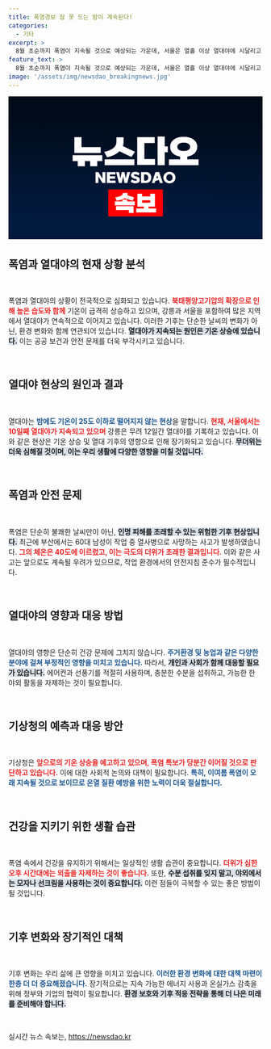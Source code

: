 ```yaml
---
title: 폭염경보 잠 못 드는 밤이 계속된다!
categories:
  - 기타
excerpt: >
  8월 초순까지 폭염이 지속될 것으로 예상되는 가운데, 서울은 열흘 이상 열대야에 시달리고 있습니다. 폭염 경보가 발효된 전국에서 한 작업자가 열사병으로 사망하는 등 극심한 무더위가 우려됩니다.
feature_text: >
  8월 초순까지 폭염이 지속될 것으로 예상되는 가운데, 서울은 열흘 이상 열대야에 시달리고 있습니다. 폭염 경보가 발효된 전국에서 한 작업자가 열사병으로 사망하는 등 극심한 무더위가 우려됩니다.
image: '/assets/img/newsdao_breakingnews.jpg'
---
```


<p><img src="/assets/img/newsdao_breakingnews.jpg" alt="pcversion 속보" /></p>

<h2 data-ke-size="size26">폭염과 열대야의 현재 상황 분석</h2>

<p data-ke-size="size16">&nbsp;</p>

<p>폭염과 열대야의 상황이 전국적으로 심화되고 있습니다. <b><span style="color: #ee2323;">북태평양고기압의 확장으로 인해 높은 습도와 함께</span></b> 기온이 급격히 상승하고 있으며, 강릉과 서울을 포함하여 많은 지역에서 열대야가 연속적으로 이어지고 있습니다. 이러한 기후는 단순한 날씨의 변화가 아닌, 환경 변화와 함께 연관되어 있습니다. <b><span style="background-color: #21538527;">열대야가 지속되는 원인은 기온 상승에 있습니다.</span></b> 이는 공공 보건과 안전 문제를 더욱 부각시키고 있습니다.</p>

<p data-ke-size="size16">&nbsp;</p>

<h2 data-ke-size="size26">열대야 현상의 원인과 결과</h2>

<p data-ke-size="size16">&nbsp;</p>

<p>열대야는 <b><span style="color: #1a5490;">밤에도 기온이 25도 이하로 떨어지지 않는 현상</span></b>을 말합니다. <b><span style="color: #ee2323;">현재, 서울에서는 10일째 열대야가 지속되고 있으며</span></b> 강릉은 무려 12일간 열대야를 기록하고 있습니다. 이와 같은 현상은 기온 상승 및 열대 기후의 영향으로 인해 장기화되고 있습니다. <b><span style="background-color: #21538527;">무더위는 더욱 심해질 것이며, 이는 우리 생활에 다양한 영향을 미칠 것입니다.</span></b></p>

<p data-ke-size="size16">&nbsp;</p>

<h2 data-ke-size="size26">폭염과 안전 문제</h2>

<p data-ke-size="size16">&nbsp;</p>

<p>폭염은 단순히 불쾌한 날씨만이 아닌, <b><span style="background-color: #21538527;">인명 피해를 초래할 수 있는 위험한 기후 현상입니다.</span></b> 최근에 부산에서는 60대 남성이 작업 중 열사병으로 사망하는 사고가 발생하였습니다. <b><span style="color: #ee2323;">그의 체온은 40도에 이르렀고, 이는 극도의 더위가 초래한 결과입니다.</span></b> 이와 같은 사고는 앞으로도 계속될 우려가 있으므로, 작업 환경에서의 안전지침 준수가 필수적입니다.</p>

<p data-ke-size="size16">&nbsp;</p>

<h2 data-ke-size="size26">열대야의 영향과 대응 방법</h2>

<p data-ke-size="size16">&nbsp;</p>

<p>열대야의 영향은 단순히 건강 문제에 그치지 않습니다. <b><span style="color: #1a5490;">주거환경 및 농업과 같은 다양한 분야에 걸쳐 부정적인 영향을 미치고 있습니다.</span></b> 따라서, <b><span style="background-color: #21538527;">개인과 사회가 함께 대응할 필요가 있습니다.</span></b> 에어컨과 선풍기를 적절히 사용하며, 충분한 수분을 섭취하고, 가능한 한 야외 활동을 자제하는 것이 필요합니다.</p>

<p data-ke-size="size16">&nbsp;</p>

<h2 data-ke-size="size26">기상청의 예측과 대응 방안</h2>

<p data-ke-size="size16">&nbsp;</p>

<p>기상청은 <b><span style="color: #ee2323;">앞으로의 기온 상승을 예고하고 있으며, 폭염 특보가 당분간 이어질 것으로 판단하고 있습니다.</span></b> 이에 대한 사회적 논의와 대책이 필요합니다. <b><span style="color: #1a5490;">특히, 이여름 폭염이 오래 지속될 것으로 보이므로 온열 질환 예방을 위한 노력이 더욱 절실합니다.</span></b></p>

<p data-ke-size="size16">&nbsp;</p>

<h2 data-ke-size="size26">건강을 지키기 위한 생활 습관</h2>

<p data-ke-size="size16">&nbsp;</p>

<p>폭염 속에서 건강을 유지하기 위해서는 일상적인 생활 습관이 중요합니다. <b><span style="color: #ee2323;">더위가 심한 오후 시간대에는 외출을 자제하는 것이 좋습니다.</span></b> 또한, <b><span style="background-color: #21538527;">수분 섭취를 잊지 말고, 야외에서는 모자나 선크림을 사용하는 것이 중요합니다.</span></b> 이런 점들이 극복할 수 있는 좋은 방법이 될 것입니다.</p>

<p data-ke-size="size16">&nbsp;</p>

<h2 data-ke-size="size26">기후 변화와 장기적인 대책</h2>

<p data-ke-size="size16">&nbsp;</p>

<p>기후 변화는 우리 삶에 큰 영향을 미치고 있습니다. <b><span style="color: #1a5490;">이러한 환경 변화에 대한 대책 마련이 한층 더 더 중요해졌습니다.</span></b> 장기적으로는 지속 가능한 에너지 사용과 온실가스 감축을 위해 정부와 기업의 협력이 필요합니다. <b><span style="background-color: #21538527;">환경 보호와 기후 적응 전략을 통해 더 나은 미래를 준비해야 합니다.</span></b></p>

<p data-ke-size="size16">&nbsp;</p>
실시간 뉴스 속보는, <a href="https://newsdao.kr" rel="dofollow">https://newsdao.kr</a>


